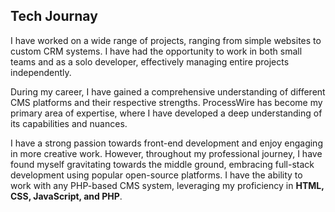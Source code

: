 ## Tech Journay

I have worked on a wide range of projects, ranging from simple websites to custom CRM systems. I have had the opportunity to work in both small teams and as a solo developer, effectively managing entire projects independently.

During my career, I have gained a comprehensive understanding of different CMS platforms and their respective strengths. ProcessWire has become my primary area of expertise, where I have developed a deep understanding of its capabilities and nuances. 

I have a strong passion towards front-end development and enjoy engaging in more creative work. However, throughout my professional journey, I have found myself gravitating towards the middle ground, embracing full-stack development using popular open-source platforms. I have the ability to work with any PHP-based CMS system, leveraging my proficiency in **HTML, CSS, JavaScript, and PHP**.